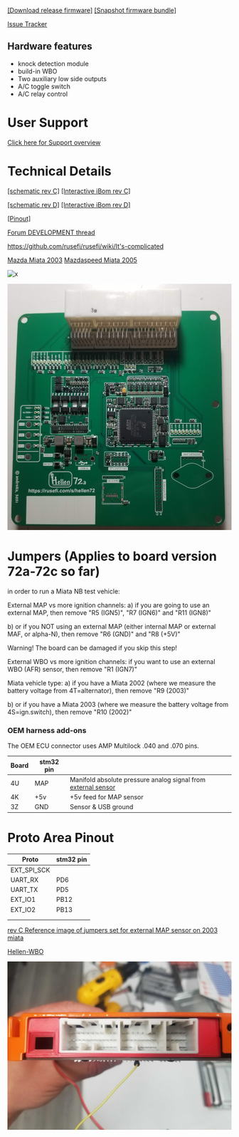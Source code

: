 [[Download release firmware]](https://github.com/rusefi/rusefi/releases/latest/download/rusefi_bundle_hellen72.zip)
[[Snapshot firmware bundle]](https://rusefi.com/build_server/rusefi_bundle_hellen72.zip)


[Issue Tracker](https://github.com/rusefi/hellen-NB2-issues)

## Hardware features

* knock detection module
* build-in WBO
* Two auxiliary low side outputs
* A/C toggle switch
* A/C relay control


# User Support

[Click here for Support overview](Support)



# Technical Details

[[schematic rev C]](Hardware/Hellen/hellen72-c-schematic.pdf)
[[Interactive iBom rev C]](https://rusefi.com/docs/ibom/hellen72-c-ibom.html)

[[schematic rev D]](Hardware/Hellen/hellen72-d-schematic.pdf)
[[Interactive iBom rev D]](https://rusefi.com/docs/ibom/hellen72-d-ibom.html)


[[Pinout]](https://rusefi.com/docs/pinouts/hellen/helen72/)

[Forum DEVELOPMENT thread](https://rusefi.com/forum/viewtopic.php?f=4&t=1947)






https://github.com/rusefi/rusefi/wiki/It's-complicated


[Mazda Miata 2003](Mazda-Miata-2003) [Mazdaspeed Miata 2005](Mazdaspeed-Miata-2005)

![x](Hardware/Hellen/hellen72-c-as-received.jpg)

![x](Hardware/Hellen/hellen72a.jpg)

# Jumpers (Applies to board version 72a-72c so far)
 in order to run a Miata NB test vehicle:

External MAP vs more ignition channels:
a) if you are going to use an external MAP, then remove "R5 (IGN5)", "R7 (IGN6)" and "R11 (IGN8)"

b) or if you NOT using an external MAP (either internal MAP or external MAF, or alpha-N), then remove "R6 (GND)" and "R8 (+5V)"

Warning! The board can be damaged if you skip this step!

External WBO vs more ignition channels:
if you want to use an external WBO (AFR) sensor, then remove "R1 (IGN7)"

Miata vehicle type:
a) if you have a Miata 2002 (where we measure the battery voltage from 4T=alternator), then remove "R9 (2003)"

b) or if you have a Miata 2003 (where we measure the battery voltage from 4S=ign.switch), then remove "R10 (2002)"

### OEM harness add-ons  
The OEM ECU connector uses AMP Multilock .040 and .070 pins. 

| Board   | stm32 pin  |   |
|-----|---|---|
| 4U  | MAP| Manifold absolute pressure analog signal from [external sensor](GM-map-sensor) | 
| 4K  | +5v | +5v feed for MAP sensor |
| 3Z | GND | Sensor & USB ground | 


# Proto Area Pinout

|Proto   | stm32 pin  | 
|-----|---|
| EXT_SPI_SCK    |   |
| UART_RX    | PD6  |
| UART_TX    | PD5  |
| EXT_IO1    | PB12  |
| EXT_IO2    |  PB13 |
|     |   |
|     |   |



[rev C Reference image of jumpers set for external MAP sensor on 2003 miata](https://rusefi.com/forum/download/file.php?id=7570)

[Hellen-WBO](Hellen-WBO)

![x](Hardware/Hellen/hellen72-c-connector-cover.jpg)